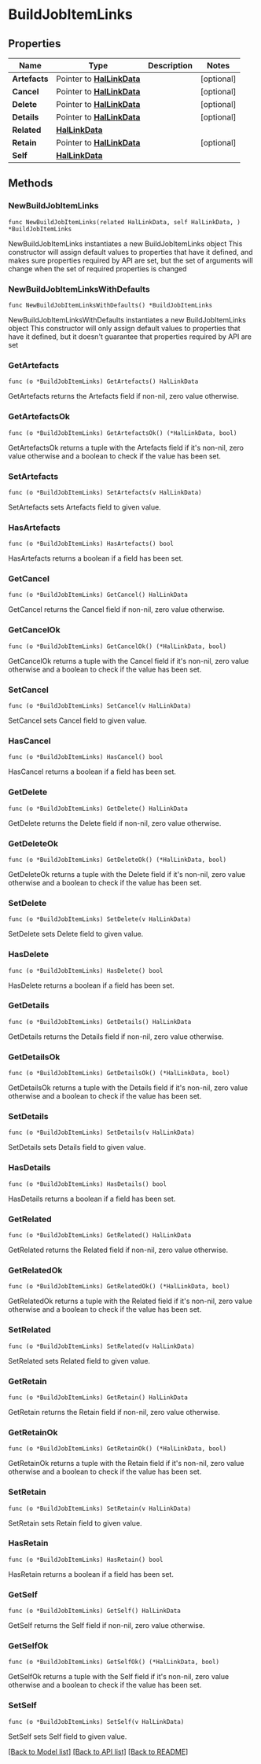 # BuildJobItemLinks

## Properties

Name | Type | Description | Notes
------------ | ------------- | ------------- | -------------
**Artefacts** | Pointer to [**HalLinkData**](HalLinkData.md) |  | [optional] 
**Cancel** | Pointer to [**HalLinkData**](HalLinkData.md) |  | [optional] 
**Delete** | Pointer to [**HalLinkData**](HalLinkData.md) |  | [optional] 
**Details** | Pointer to [**HalLinkData**](HalLinkData.md) |  | [optional] 
**Related** | [**HalLinkData**](HalLinkData.md) |  | 
**Retain** | Pointer to [**HalLinkData**](HalLinkData.md) |  | [optional] 
**Self** | [**HalLinkData**](HalLinkData.md) |  | 

## Methods

### NewBuildJobItemLinks

`func NewBuildJobItemLinks(related HalLinkData, self HalLinkData, ) *BuildJobItemLinks`

NewBuildJobItemLinks instantiates a new BuildJobItemLinks object
This constructor will assign default values to properties that have it defined,
and makes sure properties required by API are set, but the set of arguments
will change when the set of required properties is changed

### NewBuildJobItemLinksWithDefaults

`func NewBuildJobItemLinksWithDefaults() *BuildJobItemLinks`

NewBuildJobItemLinksWithDefaults instantiates a new BuildJobItemLinks object
This constructor will only assign default values to properties that have it defined,
but it doesn't guarantee that properties required by API are set

### GetArtefacts

`func (o *BuildJobItemLinks) GetArtefacts() HalLinkData`

GetArtefacts returns the Artefacts field if non-nil, zero value otherwise.

### GetArtefactsOk

`func (o *BuildJobItemLinks) GetArtefactsOk() (*HalLinkData, bool)`

GetArtefactsOk returns a tuple with the Artefacts field if it's non-nil, zero value otherwise
and a boolean to check if the value has been set.

### SetArtefacts

`func (o *BuildJobItemLinks) SetArtefacts(v HalLinkData)`

SetArtefacts sets Artefacts field to given value.

### HasArtefacts

`func (o *BuildJobItemLinks) HasArtefacts() bool`

HasArtefacts returns a boolean if a field has been set.

### GetCancel

`func (o *BuildJobItemLinks) GetCancel() HalLinkData`

GetCancel returns the Cancel field if non-nil, zero value otherwise.

### GetCancelOk

`func (o *BuildJobItemLinks) GetCancelOk() (*HalLinkData, bool)`

GetCancelOk returns a tuple with the Cancel field if it's non-nil, zero value otherwise
and a boolean to check if the value has been set.

### SetCancel

`func (o *BuildJobItemLinks) SetCancel(v HalLinkData)`

SetCancel sets Cancel field to given value.

### HasCancel

`func (o *BuildJobItemLinks) HasCancel() bool`

HasCancel returns a boolean if a field has been set.

### GetDelete

`func (o *BuildJobItemLinks) GetDelete() HalLinkData`

GetDelete returns the Delete field if non-nil, zero value otherwise.

### GetDeleteOk

`func (o *BuildJobItemLinks) GetDeleteOk() (*HalLinkData, bool)`

GetDeleteOk returns a tuple with the Delete field if it's non-nil, zero value otherwise
and a boolean to check if the value has been set.

### SetDelete

`func (o *BuildJobItemLinks) SetDelete(v HalLinkData)`

SetDelete sets Delete field to given value.

### HasDelete

`func (o *BuildJobItemLinks) HasDelete() bool`

HasDelete returns a boolean if a field has been set.

### GetDetails

`func (o *BuildJobItemLinks) GetDetails() HalLinkData`

GetDetails returns the Details field if non-nil, zero value otherwise.

### GetDetailsOk

`func (o *BuildJobItemLinks) GetDetailsOk() (*HalLinkData, bool)`

GetDetailsOk returns a tuple with the Details field if it's non-nil, zero value otherwise
and a boolean to check if the value has been set.

### SetDetails

`func (o *BuildJobItemLinks) SetDetails(v HalLinkData)`

SetDetails sets Details field to given value.

### HasDetails

`func (o *BuildJobItemLinks) HasDetails() bool`

HasDetails returns a boolean if a field has been set.

### GetRelated

`func (o *BuildJobItemLinks) GetRelated() HalLinkData`

GetRelated returns the Related field if non-nil, zero value otherwise.

### GetRelatedOk

`func (o *BuildJobItemLinks) GetRelatedOk() (*HalLinkData, bool)`

GetRelatedOk returns a tuple with the Related field if it's non-nil, zero value otherwise
and a boolean to check if the value has been set.

### SetRelated

`func (o *BuildJobItemLinks) SetRelated(v HalLinkData)`

SetRelated sets Related field to given value.


### GetRetain

`func (o *BuildJobItemLinks) GetRetain() HalLinkData`

GetRetain returns the Retain field if non-nil, zero value otherwise.

### GetRetainOk

`func (o *BuildJobItemLinks) GetRetainOk() (*HalLinkData, bool)`

GetRetainOk returns a tuple with the Retain field if it's non-nil, zero value otherwise
and a boolean to check if the value has been set.

### SetRetain

`func (o *BuildJobItemLinks) SetRetain(v HalLinkData)`

SetRetain sets Retain field to given value.

### HasRetain

`func (o *BuildJobItemLinks) HasRetain() bool`

HasRetain returns a boolean if a field has been set.

### GetSelf

`func (o *BuildJobItemLinks) GetSelf() HalLinkData`

GetSelf returns the Self field if non-nil, zero value otherwise.

### GetSelfOk

`func (o *BuildJobItemLinks) GetSelfOk() (*HalLinkData, bool)`

GetSelfOk returns a tuple with the Self field if it's non-nil, zero value otherwise
and a boolean to check if the value has been set.

### SetSelf

`func (o *BuildJobItemLinks) SetSelf(v HalLinkData)`

SetSelf sets Self field to given value.



[[Back to Model list]](../README.md#documentation-for-models) [[Back to API list]](../README.md#documentation-for-api-endpoints) [[Back to README]](../README.md)


